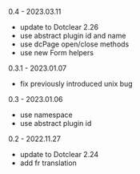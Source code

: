 0.4 - 2023.03.11
* update to Dotclear 2.26
* use abstract plugin id and name
* use dcPage open/close methods
* use new Form helpers

0.3.1 - 2023.01.07
- fix previously introduced unix bug

0.3 - 2023.01.06
* use namespace
* use abstract plugin id

0.2 - 2022.11.27
* update to Dotclear 2.24
* add fr translation